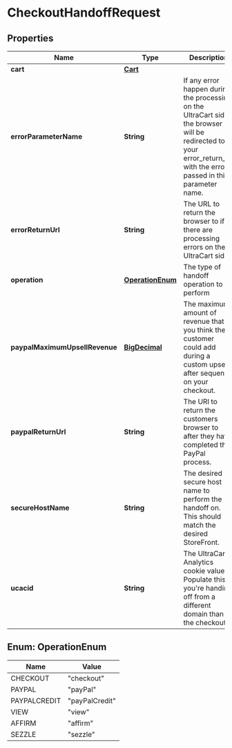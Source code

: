 
# CheckoutHandoffRequest

## Properties
Name | Type | Description | Notes
------------ | ------------- | ------------- | -------------
**cart** | [**Cart**](Cart.md) |  |  [optional]
**errorParameterName** | **String** | If any error happen during the processing on the UltraCart side, the browser will be redirected to your error_return_url with the error passed in this parameter name. |  [optional]
**errorReturnUrl** | **String** | The URL to return the browser to if there are processing errors on the UltraCart side. |  [optional]
**operation** | [**OperationEnum**](#OperationEnum) | The type of handoff operation to perform |  [optional]
**paypalMaximumUpsellRevenue** | [**BigDecimal**](BigDecimal.md) | The maximum amount of revenue that you think the customer could add during a custom upsell after sequence on your checkout. |  [optional]
**paypalReturnUrl** | **String** | The URl to return the customers browser to after they have completed the PayPal process. |  [optional]
**secureHostName** | **String** | The desired secure host name to perform the handoff on.  This should match the desired StoreFront. |  [optional]
**ucacid** | **String** | The UltraCart Analytics cookie value.  Populate this if you&#39;re handing off from a different domain than the checkout. |  [optional]


<a name="OperationEnum"></a>
## Enum: OperationEnum
Name | Value
---- | -----
CHECKOUT | &quot;checkout&quot;
PAYPAL | &quot;payPal&quot;
PAYPALCREDIT | &quot;payPalCredit&quot;
VIEW | &quot;view&quot;
AFFIRM | &quot;affirm&quot;
SEZZLE | &quot;sezzle&quot;




